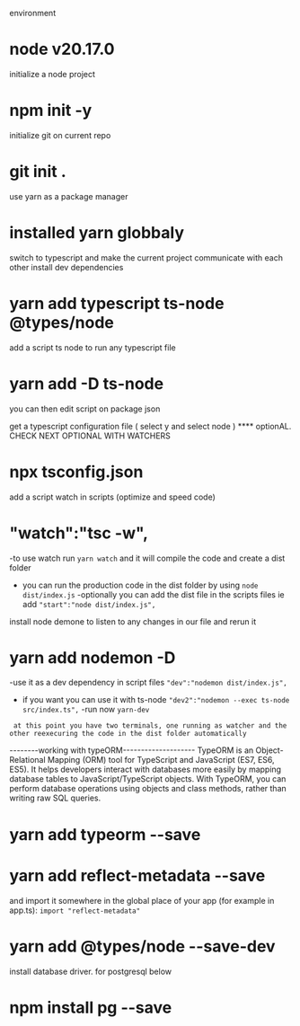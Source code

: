 environment
# node v20.17.0
initialize a node project
# npm init -y  

initialize git on current repo
# git init .

use yarn as a package manager
# installed yarn globbaly 

switch to typescript and make the current project communicate with each other
install dev dependencies
# yarn add typescript ts-node @types/node

add a script ts node to run any typescript file
# yarn add -D ts-node
you can then edit script on package json

get a typescript configuration file ( select y and select node ) **** optionAL. CHECK NEXT OPTIONAL WITH WATCHERS
# npx tsconfig.json

add a script watch in scripts (optimize and speed code)
# "watch":"tsc -w",
  -to use watch run `yarn watch` and it will compile the code and create a dist folder
  - you can run the production code in the dist folder by using `node dist/index.js`
  -optionally you can add the dist file in the scripts files ie add ` "start":"node dist/index.js", `

install node demone to listen to any changes in our file and rerun it
# yarn add nodemon -D
 -use it as a dev dependency in script files ` "dev":"nodemon dist/index.js", `
 - if you want you can use it with ts-node ` "dev2":"nodemon --exec ts-node src/index.ts", `
 -run now `yarn-dev`

 ` at this point you have two terminals, one running as watcher and the other reexecuring the code in the dist folder automatically`

 --------working with typeORM--------------------
 TypeORM is an Object-Relational Mapping (ORM) tool for TypeScript and JavaScript (ES7, ES6, ES5). It helps developers interact with databases more easily by mapping database tables to JavaScript/TypeScript objects. With TypeORM, you can perform database operations using objects and class methods, rather than writing raw SQL queries.

# yarn add typeorm --save
# yarn add reflect-metadata --save
and import it somewhere in the global place of your app (for example in app.ts): ` import "reflect-metadata" `
# yarn add @types/node --save-dev
install database driver. for postgresql below
# npm install pg --save



